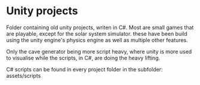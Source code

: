 # Unity projects

Folder containing old unity projects, writen in C#.
Most are small games that are playable, except for the solar system simulator.
these have been build using the unity engine's physics engine as well as multiple other features.

Only the cave generator being more script heavy, where unity is more used to visualise while the scripts, in C#, are doing the heavy lifting.

C# scripts can be found in every project folder in the subfolder: assets/scripts
